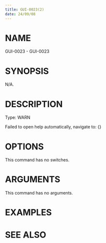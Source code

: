 ```yaml
---
title: GUI-0023(2)
date: 24/09/08
---
```


# NAME

GUI-0023 - GUI-0023

# SYNOPSIS

N/A.

# DESCRIPTION

Type: WARN

Failed to open help automatically, navigate to: {}

# OPTIONS

This command has no switches.

# ARGUMENTS

This command has no arguments.

# EXAMPLES

# SEE ALSO
